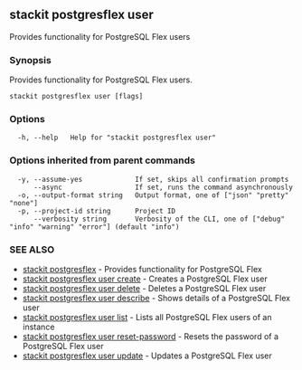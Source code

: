 ## stackit postgresflex user

Provides functionality for PostgreSQL Flex users

### Synopsis

Provides functionality for PostgreSQL Flex users.

```
stackit postgresflex user [flags]
```

### Options

```
  -h, --help   Help for "stackit postgresflex user"
```

### Options inherited from parent commands

```
  -y, --assume-yes             If set, skips all confirmation prompts
      --async                  If set, runs the command asynchronously
  -o, --output-format string   Output format, one of ["json" "pretty" "none"]
  -p, --project-id string      Project ID
      --verbosity string       Verbosity of the CLI, one of ["debug" "info" "warning" "error"] (default "info")
```

### SEE ALSO

* [stackit postgresflex](./stackit_postgresflex.md)	 - Provides functionality for PostgreSQL Flex
* [stackit postgresflex user create](./stackit_postgresflex_user_create.md)	 - Creates a PostgreSQL Flex user
* [stackit postgresflex user delete](./stackit_postgresflex_user_delete.md)	 - Deletes a PostgreSQL Flex user
* [stackit postgresflex user describe](./stackit_postgresflex_user_describe.md)	 - Shows details of a PostgreSQL Flex user
* [stackit postgresflex user list](./stackit_postgresflex_user_list.md)	 - Lists all PostgreSQL Flex users of an instance
* [stackit postgresflex user reset-password](./stackit_postgresflex_user_reset-password.md)	 - Resets the password of a PostgreSQL Flex user
* [stackit postgresflex user update](./stackit_postgresflex_user_update.md)	 - Updates a PostgreSQL Flex user

